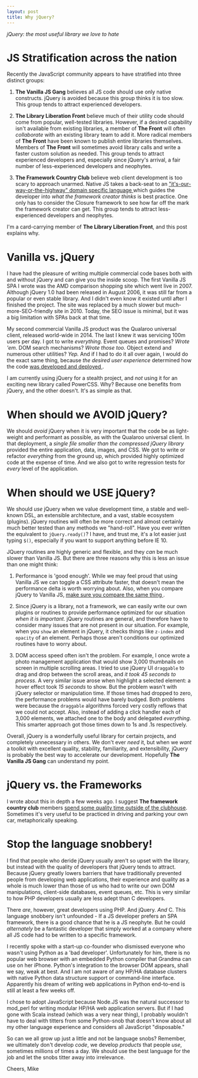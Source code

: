 ```yaml
---
layout: post
title: Why jQuery?
---
```

*jQuery: the most useful library we love to hate*

JS Stratification across the nation
===================================
Recently the JavaScript community appears to have stratified into three
distinct groups:

1. **The Vanilla JS Gang** believes all JS code should use only native
   constructs. jQuery is avoided because this group thinks it is too slow.
   This group tends to attract experienced developers.

2. **The Library Liberation Front** believe much of their utility code should
   come from popular, well-tested libraries. However, if a desired capability
   isn't available from existing libraries, a member of **The Front** will 
   often *collaborate* with an existing library team to add it.  More
   radical members of **The Front** have been known to publish entire
   libraries themselves.  Members of **The Front** will sometimes avoid library
   calls and write a faster custom solution as needed. 
   This group tends to attract experienced developers and, 
   especially since jQuery's arrival, a fair number of less-experienced
   developers and neophytes.

3. **The Framework Country Club** believe web client development is 
   too scary to approach unarmed. Native JS takes a back-seat to an
   ["it's-our-way-or-the-highway" domain specific language
   ](2016_2016-01-30-no-framework) which guides the developer into 
   *what the framework creator thinks* is best practice. One only has to 
   consider the Closure framework to see how far off the mark
   the framework creator can get. This group tends to attract 
   less-experienced developers and neophytes.

I'm a card-carrying member of **The Library Liberation Front**,
and this post explains why.

Vanilla vs. jQuery
==================
I have had the pleasure of writing multiple commercial code bases both
with and without jQuery and can give you the inside scoop. The first Vanilla
JS SPA I wrote was the AMD comparison shopping site which went live in 2007.
Although jQuery 1.0 had been released in August 2006, it was still far from
a popular or even stable library. And I didn't even know it existed until
after I finished the project. The site was replaced by a much slower
but much-more-SEO-friendly site in 2010. Today, the SEO issue is minimal,
but it was a big limitation with SPAs back at that time.

My second commercial Vanilla JS product was the Qualaroo universal client,
released world-wide in 2014. The last I knew it was servicing 100m users per day.
I got to write *everything*. Event queues and promises?
*Wrote 'em*. DOM search mechanisms? *Wrote those too.* Object extend and
numerous other utilities? *Yep.* And if I had to do it all over again, I
would do the exact same thing, because *the desired user experience* 
determined how the code [was developed and deployed
](https://www.youtube.com/watch?v=aoH0J6lL2w0).

I am currently using jQuery for a stealth project, and *not* using
it for an exciting new library called PowerCSS. Why? Because one benefits from
jQuery, and the other doesn't. It's as simple as that.

When should we AVOID jQuery?
============================
We should *avoid* jQuery when it is very important that the code be as
light-weight and performant as possible, as with the Qualaroo universal client.
In that deployment, a *single file smaller than the compressed jQuery library*
provided the entire application, data, images, and CSS. We got to write or
refactor *everything* from the ground up, which provided highly optimized
code at the expense of time. And we also got to write regression tests for
*every* level of the application.

When should we USE jQuery?
==========================
We should *use* jQuery when we value development time, a stable and well-known
DSL, an extensible architecture, and a vast, stable ecosystem (plugins).
jQuery routines will often be more correct and almost certainly much better 
tested than any methods we "hand-roll". Have you ever written the equivalent to 
`jQuery.ready()`? I have, and trust me, it's a lot easier just typing `$()`,
especially if you want to support anything before IE 10.

JQuery routines are highly generic and flexible, and they *can* be much 
slower than Vanilla JS. But there are three reasons why this is less an 
issue than one might think:

1. Performance is 'good enough'. While we may feel proud that
   using Vanilla JS we can toggle a CSS attribute faster, that doesn't mean
   the performance delta is worth worrying about. Also, when you compare jQuery
   to Vanilla JS,
   [make sure you compare the same thing
   ](https://jsperf.com/vanilla-js-v-jquery-hide/11).

2. Since jQuery is a library, not a framework, we can easily write our own
   plugins or routines to provide performance optimized for our situation
   *when it is important*. jQuery routines are general, and therefore
   have to consider many issues that are not present in our situation. For
   example, when you `show` an element in jQuery, it checks things like
   `z-index` and `opacity` of an element. Perhaps those aren't conditions
   our optimized routines have to worry about.

3. DOM access speed often isn't the problem. For example,
   I once wrote a photo management application that would show 3,000
   thumbnails on screen in multiple scrolling areas. I tried to use jQuery UI
   `draggable` to drag and drop between the scroll areas, and *it took 45 seconds
   to process*. A very similar issue arose when highlight a selected element:
   a hover effect took *15 seconds* to show. But the problem wasn't with jQuery 
   selector or manipulation time. If those times had dropped to zero, the
   performance problems would have barely budged. Both problems were because
   the `draggable` algorithms forced very costly reflows that we
   could not accept. Also, instead of adding a click handler each of 3,000
   elements, we attached one to the body and delegated *everything*.
   This smarter approach got those times down to 1s and .1s respectively.

Overall, jQuery is a wonderfully useful library for certain projects, 
and completely unnecessary in others. We don't ever *need* it, but when
we *want* a toolkit with excellent quality, stability, familiarity,
and extensibility, jQuery is probably the best way to accelerate our development.
Hopefully **The Vanilla JS Gang** can understand my point.

jQuery vs. the Frameworks
=========================
I wrote about this in depth a few weeks ago.  I suggest 
**The framework country club** members [spend some quality time outside of
the clubhouse](no-frameworks). Sometimes it's very useful to be practiced
in driving and parking your own car, metaphorically speaking.

Stop the language snobbery!
===========================
I find that people who deride jQuery usually aren't so upset with the library,
but instead with the quality of developers that jQuery tends to attract.
Because jQuery greatly lowers barriers that have traditionally prevented
people from developing web applications, their experience and quality as a whole
is much lower than those of us who had to write our own DOM manipulations,
client-side databases, event queues, etc. This is very similar to how PHP
developers usually are less adept than C developers.

There *are*, however, great developers using PHP. And jQuery. *And* C.
This language snobbery isn't unfounded - If a JS developer prefers an SPA 
framework, there is a good chance that he is a JS neophyte. But he could 
*alternately* be a fantastic developer that simply worked at a company
where all JS code had to be written to a specific framework.

I recently spoke with a start-up co-founder who dismissed everyone who wasn't using
Python as a 'bad developer'. Unfortunately for him, there is no popular web browser
with an embedded Python compiler that Grandma can use on her iPhone.  Python's 
integration to the browser DOM appears, shall we say, weak at best.
And I am not aware of any HP/HA database clusters with native Python data 
structure support or command-line interface. Apparently his dream of writing
web applications in Python end-to-end is still at least a few weeks off.

I chose to adopt JavaScript because Node.JS was the natural successor to 
mod\_perl for writing modular HP/HA web application servers.
But if I had gone with Scala instead (which was a very near thing), 
I probably wouldn't have to deal with titters from some Python-snob
that doesn't know about all my other language experience and considers 
all JavaScript "disposable."

So can we all grow up just a little and not be language snobs?
Remember, we ultimately don't develop *code*, we develop *products*
that people *use*, sometimes millions of times a day. We should use the
best language for the job and let the snobs titter away into irrelevance.

Cheers, Mike
